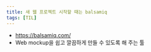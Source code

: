```yaml
---
title: 새 웹 프로젝트 시작할 때는 balsamiq
tags: [TIL]
---
```


- https://balsamiq.com/
- Web mockup을 쉽고 깔끔하게 만들 수 있도록 해 주는 툴
